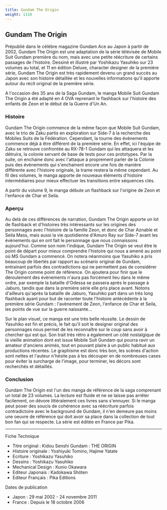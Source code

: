 ```yaml
---
title: Gundam The Origin
weight: 1110
---
```


Gundam The Origin
-----------------



Prépublié dans le célèbre magazine Gundam Ace au Japon à partir de 2002, Gundam The Origin est une adaptation de la série télévisée de Mobile Suit Gundam première du nom, mais avec une petite réécriture de certains passages de l'histoire. Dessiné et illustré par Yoshikazu Yasuhiko sur 23 volumes au total, et 11 en édition Deluxe, character designer de la première série, Gundam The Origin est très rapidement devenu un grand succès au Japon avec son histoire détaillée et les nouvelles informations qu'il apporte autour du récit original de la première série.

A l'occasion des 35 ans de la Saga Gundam, le manga Mobile Suit Gundam The Origin a été adapté en 4 OVA reprenant le flashback sur l'histoire des enfants de Zeon et le début de la Guerre d'Un An. 

### Histoire

Gundam The Origin commence de la même façon que Mobile Suit Gundam, avec le trio de Zaku partis en exploration sur Side-7 à la recherche des Mobiles Suits de la Fédération. Cependant, la tourne des évènements commence déjà à être différent de la première série. En effet, ici l'équipe de Zaku se retrouve confrontée au RX-78-1 Gundam qui les attaquera et les détruira, la colonie servant de base de tests pour ces prototypes. Par la suite, on enchaine donc avec l'attaque à proprement parler de la Colonie puis des évènements qui s'enchainent encore une fois de manière différente avec l'histoire originale, la trame restera la même cependant. Au fil des volumes, le manga apporte de nouveaux éléments d'histoire intermédiaires pour mieux effectuer les transitions entre séquences clés.


A partir du volume 9, le manga débute un flashback sur l'origine de Zeon et l'enfance de Char et Seila.

### Aperçu



Au delà de ces différences de narration, Gundam The Origin apporte un lot de flashback et d'histoires très intéressants sur les origines des personnages avec l'histoire de la famille Zeon, et donc de Char Aznable et Seila Mass, mais aussi la vie quotidienne d'Amuro Ray sur Side-7 avant les évènements qui en ont fait le personnage que nous connaissons aujourd'hui. Comme son nom l'indique, Gundam The Origin se veut être le point de départ pour mieux comprendre l'histoire qui nous a amené au point où MS Gundam a commencé. On notera néanmoins que Yasuhiko a pris beaucoup de libertés par rapport au scénario original de Gundam, entrainant parfois des contradictions qui ne permettent pas de considérer The Origin comme point de référence. On ajoutera pour finir que le déroulement des évènements n'aura pas forcément lieu dans le même ordre, par exemple la bataille d'Odessa se passera après le passage à Jaburo, tandis que dans la première série elle pris place avant. Notons d'ailleurs qu'après la bataille de Jaburo, Yasuhiko part dans un très long flashback ayant pour but de raconter toute l'histoire antécédente à la première série Gundam : l'avènement de Zeon, l'enfance de Char et Seila, les points de vue sur la guerre naissante...


Sur le plan visuel, ce manga est une très belle réussite. Le dessin de Yasuhiko est fin et précis, le fait qu'il soit le designer original des personnages nous permet de les reconnaître sur le coup sans avoir à chercher qui est qui. Son trait très rétro a également un côté nostalgique de la vieille animation dont est issue Mobile Suit Gundam qui pourra ravir un amateur d'anciens animés, tout en pouvant plaire à un public habitué aux productions récentes. Le graphisme est donc très bon, les scènes d'action sont nettes et l'auteur n'hésite pas à les découper en de nombreuses cases pour éviter la surcharge de l'image, pour terminer, les décors sont recherchés et détaillés.


### Conclusion


Gundam The Origin est l'un des manga de référence de la saga comprenant un total de 23 volumes. La lecture est fluide et ne se laisse pas arrêter facilement, on dévore littéralement ces livres sans s'ennuyer. Si le manga peut poser des soucis de cohérence avec sa réécriture parfois contradictoire avec le background de Gundam, il n'en demeure pas moins une oeuvre de référence qui doit avoir sa place dans la collection de tout bon fan qui se respecte. La série est éditée en France par Pika.




---


Fiche Technique


* Titre original : Kidou Senshi Gundam : THE ORIGIN
* Histoire originale : Yoshiyuki Tomino, Hajime Yatate
* Ecriture : Yoshikazu Yasuhiko
* Dessins : Yoshikazu Yasuhiko
* Mechanical Design : Kunio Okawara
* Editeur Japonais : Kadokawa Shôten
* Editeur Français : Pika Editions


Dates de publication


* Japon : 29 mai 2002 - 24 novembre 2011
* France : Depuis le 18 octobre 2006
